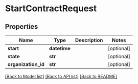 # StartContractRequest

## Properties
Name | Type | Description | Notes
------------ | ------------- | ------------- | -------------
**start** | **datetime** |  | [optional] 
**state** | **str** |  | [optional] 
**organization_id** | **str** |  | [optional] 

[[Back to Model list]](../README.md#documentation-for-models) [[Back to API list]](../README.md#documentation-for-api-endpoints) [[Back to README]](../README.md)

